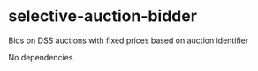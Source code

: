 # selective-auction-bidder
Bids on DSS auctions with fixed prices based on auction identifier

No dependencies.